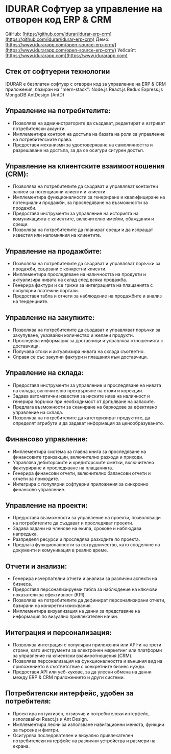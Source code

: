 # IDURAR Софтуер за управление на отворен код ERP & CRM

GitHub: [https://github.com/idurar/idurar-erp-crm](https://github.com/idurar/idurar-erp-crm)
Демо: [https://www.idurarapp.com/open-source-erp-crm/](https://www.idurarapp.com/open-source-erp-crm/)
Уебсайт: [https://www.idurarapp.com](https://www.idurarapp.com)

## Стек от софтуерни технологии

IDURAR е безплатен софтуер с отворен код за управление на ERP & CRM приложения, базиран на "mern-stack": Node.js React.js Redux Express.js MongoDB AntDesign (AntD)

## Управление на потребителите:

- Позволява на администраторите да създават, редактират и изтриват потребителски акаунти.
- Имплементира контрол на достъпа на базата на роли за управление на потребителските права.
- Предоставя механизми за удостоверяване на самоличността и разрешаване на достъпа, за да се осигури сигурен достъп.

## Управление на клиентските взаимоотношения (CRM):

- Позволява на потребителите да създават и управляват контактни записи за потенциални клиенти и клиенти.
- Имплементира функционалности за генериране и квалифициране на потенциални продажби, за проследяване на възможности за продажби.
- Предоставя инструменти за управление на историята на комуникацията с клиентите, включително имейли, обаждания и срещи.
- Позволява на потребителите да планират срещи и да изпращат известия или напомняния на клиентите.

## Управление на продажбите:

- Позволява на потребителите да създават и управляват поръчки за продажби, свързани с конкретни клиенти.
- Имплементира проследяване на наличността на продукти и актуализира нивата на склад след всяка продажба.
- Генерира фактури и се грижи за интеграцията на плащанията с популярни платежни портали.
- Предоставя табла и отчети за наблюдение на продажбите и анализ на тенденциите.

## Управление на закупките:

- Позволява на потребителите да създават и управляват поръчки за закупуване, указвайки количество и желани продукти.
- Проследява информация за доставчици и управлява отношенията с доставчици.
- Получава стоки и актуализира нивата на склада съответно.
- Справя се със закупни фактури и плащания към доставчици.

## Управление на склада:

- Предоставя инструменти за управление и проследяване на нивата на склада, включително прехвърляне на стоки и корекции.
- Задава автоматични известия за ниските нива на наличност и генерира поръчки при необходимост от допълване на запасите.
- Предлага възможности за сканиране на баркодове за ефективно управление на склада.
- Позволява на потребителите да категоризират продуктите, да определят атрибути и да задават информация за ценообразуването.

## Финансово управление:

- Имплементира система за главна книга за проследяване на финансовите транзакции, включително разходи и приходи.
- Управлява дебиторските и кредиторските сметки, включително фактуриране и проследяване на плащанията.
- Генерира финансови отчети, включително балансови отчети и отчети за приходите.
- Интегрира с популярни софтуерни приложения за синхронно финансово управление.

## Управление на проекти:

- Предоставя възможности за управление на проекти, позволяващи на потребителите да създават и проследяват проекти.
- Задава задачи на членове на екипа, срокове и наблюдава напредъка.
- Разпределя ресурси и проследява разходите по проекта.
- Предлага функционалности за сътрудничество, като споделяне на документи и комуникация в реално време.

## Отчети и анализи:

- Генерира изчерпателни отчети и анализи за различни аспекти на бизнеса.
- Предоставя персонализируеми табла за наблюдение на ключови показатели за ефективност (KPI).
- Позволява на потребителите да дефинират персонализирани отчети, базирани на конкретни изисквания.
- Имплементира визуализация на данни за представяне на информация по визуално привлекателен начин.

## Интеграция и персонализация:

- Позволява интеграция с популярни приложения или API-и на трети страни, като инструменти за електронен маркетинг или платформи за управление на клиентски взаимоотношения (CRM).
- Позволява персонализация на функционалността и външния вид на приложението в съответствие с конкретните бизнес нужди.
- Предоставя API или уеб-кукове, за да улесни обмена на данни между ERP & CRM приложението и други системи.

## Потребителски интерфейс, удобен за потребителя:

- Проектира интуитивен, отзивчив и потребителски интерфейс, използвайки React.js и Ant Design.
- Имплементира лесни за използване навигационни менюта, функции за търсене и филтри.
- Осигурява последователен и визуално привлекателен потребителски интерфейс на различни устройства и размери на екрана.